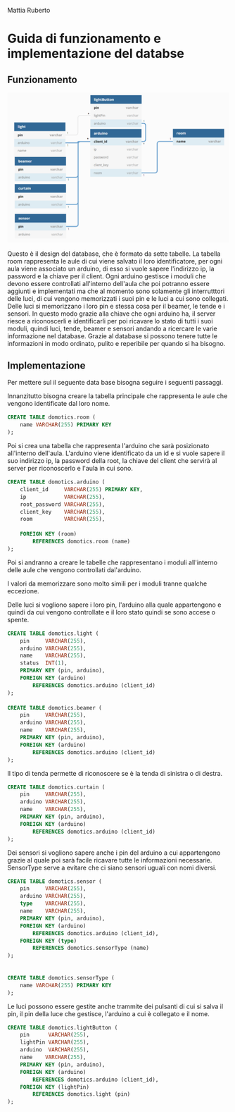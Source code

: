 Mattia Ruberto

# Guida di funzionamento e implementazione del databse

## Funzionamento

![DataBase](../img/db/DbDiagram.png)

Questo è il design del database, che è formato da sette tabelle. La tabella room rappresenta le aule di cui viene salvato il loro identificatore, per ogni aula viene associato un arduino, di esso si vuole sapere l'indirizzo ip, la password e la chiave per il client. Ogni arduino gestisce i moduli che devono essere controllati all'interno dell'aula che poi potranno essere aggiunti e implementati ma che al momento sono solamente gli interrutttori delle luci, di cui vengono memorizzati i suoi pin e le luci a cui sono collegati. Delle luci si memorizzano i loro pin e stessa cosa per il beamer, le tende e i sensori.
In questo modo grazie alla chiave che ogni arduino ha, il server riesce a riconoscerli e identificarli per poi ricavare lo stato di tutti i suoi moduli, quindi luci, tende, beamer e sensori andando a ricercare le varie informazione nel database. Grazie al database si possono tenere tutte le informazioni in modo ordinato, pulito e reperibile per quando si ha bisogno.

## Implementazione

Per mettere sul il seguente data base bisogna seguire i seguenti passaggi.

Innanzitutto bisogna creare la tabella principale che rappresenta le aule che vengono identificate dal loro nome.

```sql
CREATE TABLE domotics.room (
	name VARCHAR(255) PRIMARY KEY
);
```

Poi si crea una tabella che rappresenta l'arduino che sarà posizionato all'interno dell'aula.
L'arduino viene identificato da un id e si vuole sapere il suo indirizzo ip, la password della root, la chiave del client che servirà al server per riconoscerlo e l'aula in cui sono.

```sql
CREATE TABLE domotics.arduino (
	client_id     VARCHAR(255) PRIMARY KEY,
	ip            VARCHAR(255),
	root_password VARCHAR(255),
	client_key    VARCHAR(255),
	room          VARCHAR(255),

	FOREIGN KEY (room)
		REFERENCES domotics.room (name)
);
```

Poi si andranno a creare le tabelle che rappresentano i moduli all'interno delle aule che vengono controllati dal'arduino.

I valori da memorizzare sono molto simili per i moduli tranne qualche eccezione.

Delle luci si vogliono sapere i loro pin, l'arduino alla quale appartengono e quindi da cui vengono controllate e il loro stato quindi se sono accese o spente.

```sql
CREATE TABLE domotics.light (
	pin     VARCHAR(255),
	arduino VARCHAR(255),
    name    VARCHAR(255),
	status  INT(1),
	PRIMARY KEY (pin, arduino),
	FOREIGN KEY (arduino)
		REFERENCES domotics.arduino (client_id)
);

CREATE TABLE domotics.beamer (
	pin     VARCHAR(255),
	arduino VARCHAR(255),
    name    VARCHAR(255),
	PRIMARY KEY (pin, arduino),
	FOREIGN KEY (arduino)
		REFERENCES domotics.arduino (client_id)
);
```
Il tipo di tenda permette di riconoscere se è la tenda di sinistra o di destra.

```sql
CREATE TABLE domotics.curtain (
	pin     VARCHAR(255),
	arduino VARCHAR(255),
    name    VARCHAR(255),
	PRIMARY KEY (pin, arduino),
	FOREIGN KEY (arduino)
		REFERENCES domotics.arduino (client_id)
);
```

Dei sensori si vogliono sapere anche i pin del arduino a cui appartengono grazie al quale poi sarà facile ricavare tutte le informazioni necessarie.
SensorType serve a evitare che ci siano sensori uguali con nomi diversi.

```sql
CREATE TABLE domotics.sensor (
	pin     VARCHAR(255),
	arduino VARCHAR(255),
	type    VARCHAR(255),
    name    VARCHAR(255),
	PRIMARY KEY (pin, arduino),
	FOREIGN KEY (arduino)
		REFERENCES domotics.arduino (client_id),
	FOREIGN KEY (type)
		REFERENCES domotics.sensorType (name)
);


CREATE TABLE domotics.sensorType (
	name VARCHAR(255) PRIMARY KEY
);
```

Le luci possono essere gestite anche trammite dei pulsanti di cui si salva il pin, il pin della luce che gestisce, l'arduino a cui è collegato e il nome.

```sql
CREATE TABLE domotics.lightButton (
	pin      VARCHAR(255),
	lightPin VARCHAR(255),
	arduino  VARCHAR(255),
    name    VARCHAR(255),
	PRIMARY KEY (pin, arduino),
	FOREIGN KEY (arduino)
		REFERENCES domotics.arduino (client_id),
	FOREIGN KEY (lightPin)
		REFERENCES domotics.light (pin)
);
```
